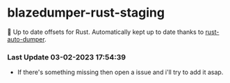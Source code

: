 # blazedumper-rust-staging

🚀 Up to date offsets for Rust. Automatically kept up to date thanks to [rust-auto-dumper](https://github.com/Akandesh/rust-auto-dumper).


### Last Update 03-02-2023 17:54:39
- If there's something missing then open a issue and i'll try to add it asap.